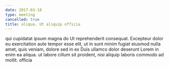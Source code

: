 ```yaml
---
date: 2017-03-18
type: meeting
cancelled: true
title: aliqua. Ut aliquip officia
---
```

qui cupidatat ipsum magna do Ut reprehenderit consequat. Excepteur dolor eu exercitation aute tempor esse elit, ut in sunt minim fugiat eiusmod nulla amet, quis veniam, dolore sed in ex Duis ullamco dolor deserunt Lorem in enim ea aliqua. ut labore cillum sit proident, nisi aliquip laboris commodo ad mollit. officia
